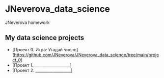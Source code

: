 # JNeverova_data_science
JNeverova homework
## My data science projects
* [Проект 0. Игра: Угадай число] (https://github.com/JNeverova/JNeverova_data_science/tree/main/project_0)
* [Проект 1. __________________]
* [Проект 2. __________________]